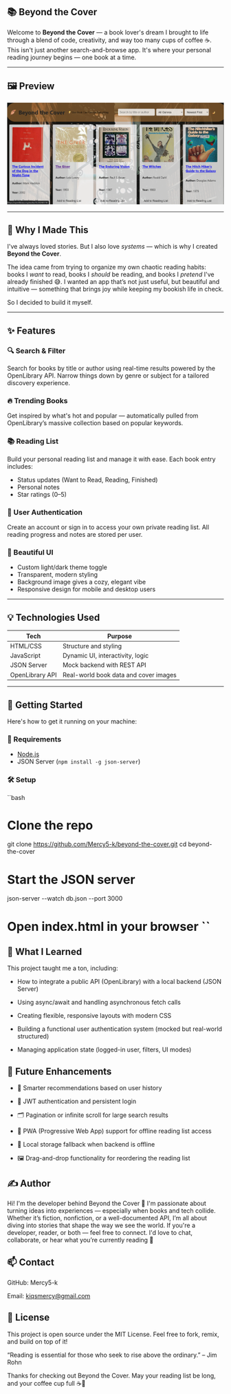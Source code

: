 ## 📚 Beyond the Cover

Welcome to **Beyond the Cover** — a book lover's dream I brought to life through a blend of code, creativity, and way too many cups of coffee ☕. This isn't just another search-and-browse app. It's where your personal reading journey begins — one book at a time.

---

## 🖼️ Preview

![Beyond the Cover Screenshot](images/demo-shot.png)

---
## 🌟 Why I Made This

I've always loved stories. But I also love *systems* — which is why I created **Beyond the Cover**.

The idea came from trying to organize my own chaotic reading habits: books I *want* to read, books I *should* be reading, and books I *pretend* I've already finished 😅. I wanted an app that’s not just useful, but beautiful and intuitive — something that brings joy while keeping my bookish life in check.

So I decided to build it myself.

---

## ✨ Features

### 🔍 Search & Filter
Search for books by title or author using real-time results powered by the OpenLibrary API. Narrow things down by genre or subject for a tailored discovery experience.

### 🔥 Trending Books
Get inspired by what's hot and popular — automatically pulled from OpenLibrary’s massive collection based on popular keywords.

### 📚 Reading List
Build your personal reading list and manage it with ease. Each book entry includes:
- Status updates (Want to Read, Reading, Finished)
- Personal notes
- Star ratings (0–5)

### 📝 User Authentication
Create an account or sign in to access your own private reading list. All reading progress and notes are stored per user.

### 🎨 Beautiful UI
- Custom light/dark theme toggle 
- Transparent, modern styling
- Background image gives a cozy, elegant vibe
- Responsive design for mobile and desktop users

---

## 💡 Technologies Used

| Tech             | Purpose                                  |
|------------------|------------------------------------------|
| HTML/CSS         | Structure and styling                    |
| JavaScript       | Dynamic UI, interactivity, logic         |
| JSON Server      | Mock backend with REST API               |
| OpenLibrary API  | Real-world book data and cover images    |

---

## 🚀 Getting Started

Here's how to get it running on your machine:

### 🔧 Requirements
- [Node.js](https://nodejs.org/)
- JSON Server (`npm install -g json-server`)

### 🛠️ Setup

``bash
# Clone the repo
git clone https://github.com/Mercy5-k/beyond-the-cover.git
cd beyond-the-cover

# Start the JSON server
json-server --watch db.json --port 3000

# Open index.html in your browser ``

## 🧠 What I Learned

This project taught me a ton, including:

- How to integrate a public API (OpenLibrary) with a local backend (JSON Server)

- Using async/await and handling asynchronous fetch calls

- Creating flexible, responsive layouts with modern CSS

- Building a functional user authentication system (mocked but real-world structured)

- Managing application state (logged-in user, filters, UI modes)

## 💬 Future Enhancements

- 🧠 Smarter recommendations based on user history

- 🔐 JWT authentication and persistent login

- 🗂 Pagination or infinite scroll for large search results

- 📱 PWA (Progressive Web App) support for offline reading list access

- 💾 Local storage fallback when backend is offline

- 🖼 Drag-and-drop functionality for reordering the reading list

## ✍️ Author
Hi! I'm the developer behind Beyond the Cover 👋
I'm passionate about turning ideas into experiences — especially when books and tech collide. Whether it’s fiction, nonfiction, or a well-documented API, I’m all about diving into stories that shape the way we see the world.
If you're a developer, reader, or both — feel free to connect. I'd love to chat, collaborate, or hear what you’re currently reading 📖

## 📫 Contact
GitHub: Mercy5-k

Email: kiqsmercy@gmail.com

## 📜 License
This project is open source under the MIT License. Feel free to fork, remix, and build on top of it!

“Reading is essential for those who seek to rise above the ordinary.” – Jim Rohn

Thanks for checking out Beyond the Cover. May your reading list be long, and your coffee cup full ☕📘
